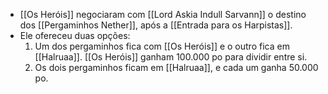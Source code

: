 - [[Os Heróis]] negociaram com [[Lord Askia Indull Sarvann]] o destino dos [[Pergaminhos Nether]], após a [[Entrada para os Harpistas]].
- Ele ofereceu duas opções:
	1. Um dos pergaminhos fica com [[Os Heróis]] e o outro fica em [[Halruaa]]. [[Os Heróis]] ganham 100.000 po para dividir entre si.
	2. Os dois pergaminhos ficam em [[Halruaa]], e cada um ganha 50.000 po.